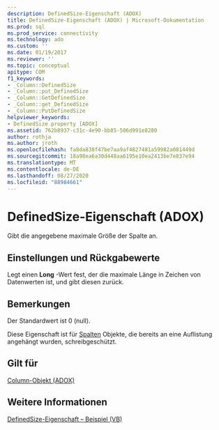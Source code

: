 ```yaml
---
description: DefinedSize-Eigenschaft (ADOX)
title: DefinedSize-Eigenschaft (ADOX) | Microsoft-Dokumentation
ms.prod: sql
ms.prod_service: connectivity
ms.technology: ado
ms.custom: ''
ms.date: 01/19/2017
ms.reviewer: ''
ms.topic: conceptual
apitype: COM
f1_keywords:
- _Column::DefinedSize
- _Column::put_DefinedSize
- _Column::GetDefinedSize
- _Column::get_DefinedSize
- _Column::PutDefinedSize
helpviewer_keywords:
- DefinedSize property [ADOX]
ms.assetid: 762b8937-c31c-4e90-bb85-506d991e8280
author: rothja
ms.author: jroth
ms.openlocfilehash: fa8da838f47be7aa9af4827481a59982a081449d
ms.sourcegitcommit: 18a98ea6a30d448aa6195e10ea2413be7e837e94
ms.translationtype: MT
ms.contentlocale: de-DE
ms.lasthandoff: 08/27/2020
ms.locfileid: "88984661"
---
```

# <a name="definedsize-property-adox"></a>DefinedSize-Eigenschaft (ADOX)
Gibt die angegebene maximale Größe der Spalte an.  
  
## <a name="settings-and-return-values"></a>Einstellungen und Rückgabewerte  
 Legt einen **Long** -Wert fest, der die maximale Länge in Zeichen von Datenwerten ist, und gibt diesen zurück.  
  
## <a name="remarks"></a>Bemerkungen  
 Der Standardwert ist 0 (null).  
  
 Diese Eigenschaft ist für [Spalten](./column-object-adox.md) Objekte, die bereits an eine Auflistung angehängt wurden, schreibgeschützt.  
  
## <a name="applies-to"></a>Gilt für  
 [Column-Objekt (ADOX)](./column-object-adox.md)  
  
## <a name="see-also"></a>Weitere Informationen  
 [DefinedSize-Eigenschaft – Beispiel (VB)](./definedsize-property-example-vb.md)